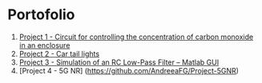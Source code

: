 # Portofolio

1. [Project 1 - Circuit for controlling the concentration of carbon monoxide in an enclosure]( https://github.com/AndreeaFG/Project-Circuit-for-controlling-the-concentration-of-CO-in-an-enclosure)
2. [Project 2 - Car tail lights](https://github.com/AndreeaFG/Project-Car-tail-lights)
3. [Project 3 - Simulation of an RC Low-Pass Filter – Matlab GUI](https://github.com/AndreeaFG/Proiect-MATLAB-FTJ)
4. [Project 4 - 5G NR] (https://github.com/AndreeaFG/Project-5GNR)
